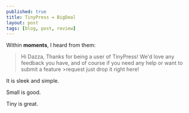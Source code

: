 ```yaml
---
published: true
title: TinyPress = BigDeal
layout: post
tags: [blog, post, review]
---
```

Within **moments**, I heard from them: 

>Hi Dazza,
>Thanks for being a user of TinyPress!
>We'd love any feedback you have, and of course if you need any help or want to submit a feature >request just drop it right here!

It is sleek and simple.  

Small is good.

Tiny is great.